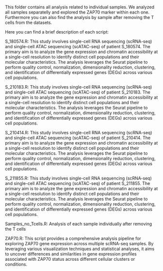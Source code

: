 This folder contains all analysis related to individual samples. We analyzed all samples separatelly and explored the ZAP70 marker within each one. Furthermore you can also find the analysis by sample after removing the T cells from the datasets.

Here you can find a brief description of each script:

S_180574.R: This study involves single-cell RNA sequencing (scRNA-seq) and single-cell ATAC sequencing (scATAC-seq) of patient S_180574. The primary aim is to analyze the gene expression and chromatin accessibility at a single-cell resolution to identify distinct cell populations and their molecular characteristics. The analysis leverages the Seurat pipeline to perform quality control, normalization, dimensionality reduction, clustering, and identification of differentially expressed genes (DEGs) across various cell populations.

S_210183.R: This study involves single-cell RNA sequencing (scRNA-seq) and single-cell ATAC sequencing (scATAC-seq) of patient S_210183. The primary aim is to analyze the gene expression and chromatin accessibility at a single-cell resolution to identify distinct cell populations and their molecular characteristics. The analysis leverages the Seurat pipeline to perform quality control, normalization, dimensionality reduction, clustering, and identification of differentially expressed genes (DEGs) across various cell populations.

S_210414.R: This study involves single-cell RNA sequencing (scRNA-seq) and single-cell ATAC sequencing (scATAC-seq) of patient S_210414. The primary aim is to analyze the gene expression and chromatin accessibility at a single-cell resolution to identify distinct cell populations and their molecular characteristics. The analysis leverages the Seurat pipeline to perform quality control, normalization, dimensionality reduction, clustering, and identification of differentially expressed genes (DEGs) across various cell populations.

S_211855.R: This study involves single-cell RNA sequencing (scRNA-seq) and single-cell ATAC sequencing (scATAC-seq) of patient S_211855. The primary aim is to analyze the gene expression and chromatin accessibility at a single-cell resolution to identify distinct cell populations and their molecular characteristics. The analysis leverages the Seurat pipeline to perform quality control, normalization, dimensionality reduction, clustering, and identification of differentially expressed genes (DEGs) across various cell populations.

Samples_no_Tcells.R: Analysis of each sample individually after removing the T cells

ZAP70.R: This script provides a comprehensive analysis pipeline for exploring ZAP70 gene expression across multiple scRNA-seq samples. By leveraging various visualization techniques and statistical analyses, it aims to uncover differences and similarities in gene expression profiles associated with ZAP70 status across different cellular clusters or conditions.

